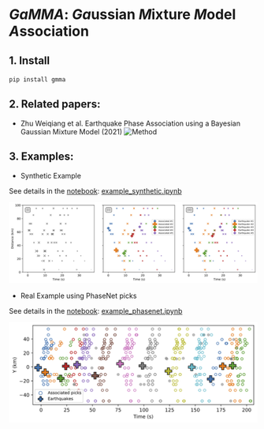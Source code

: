 # *GaMMA*: *Ga*ussian *M*ixture *M*odel *A*ssociation 

## 1. Install
```bash
pip install gmma
```

## 2. Related papers:
- Zhu Weiqiang et al. Earthquake Phase Association using a Bayesian Gaussian Mixture Model (2021)
![Method](assets/diagram_gmma_annotated.png)


## 3. Examples:

- Synthetic Example

See details in the [notebook](): [example_synthetic.ipynb]()

![Association result](assets/result_eq05_err0.0_fp0.0_amp1.png)

- Real Example using PhaseNet picks

See details in the [notebook](): [example_phasenet.ipynb]()

![Associaiton result](assets/2019-07-04T18-02-01.074.png)


